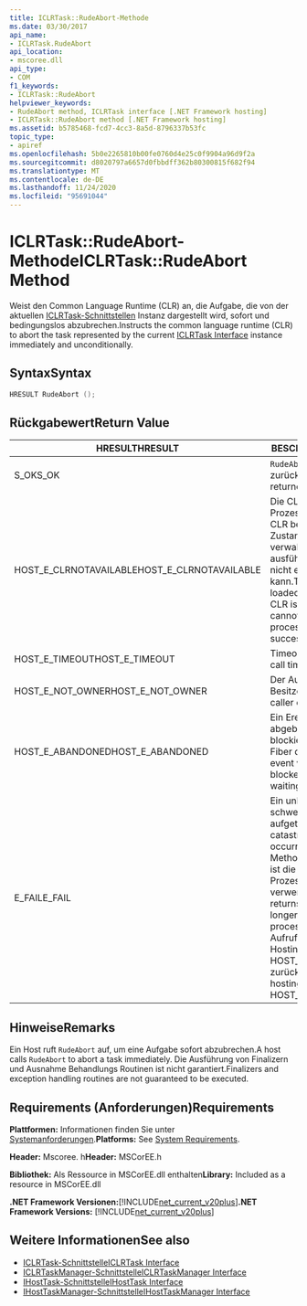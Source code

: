 ```yaml
---
title: ICLRTask::RudeAbort-Methode
ms.date: 03/30/2017
api_name:
- ICLRTask.RudeAbort
api_location:
- mscoree.dll
api_type:
- COM
f1_keywords:
- ICLRTask::RudeAbort
helpviewer_keywords:
- RudeAbort method, ICLRTask interface [.NET Framework hosting]
- ICLRTask::RudeAbort method [.NET Framework hosting]
ms.assetid: b5785468-fcd7-4cc3-8a5d-8796337b53fc
topic_type:
- apiref
ms.openlocfilehash: 5b0e2265810b00fe0760d4e25c0f9904a96d9f2a
ms.sourcegitcommit: d8020797a6657d0fbbdff362b80300815f682f94
ms.translationtype: MT
ms.contentlocale: de-DE
ms.lasthandoff: 11/24/2020
ms.locfileid: "95691044"
---
```

# <a name="iclrtaskrudeabort-method"></a><span data-ttu-id="dc967-102">ICLRTask::RudeAbort-Methode</span><span class="sxs-lookup"><span data-stu-id="dc967-102">ICLRTask::RudeAbort Method</span></span>

<span data-ttu-id="dc967-103">Weist den Common Language Runtime (CLR) an, die Aufgabe, die von der aktuellen [ICLRTask-Schnittstellen](iclrtask-interface.md) Instanz dargestellt wird, sofort und bedingungslos abzubrechen.</span><span class="sxs-lookup"><span data-stu-id="dc967-103">Instructs the common language runtime (CLR) to abort the task represented by the current [ICLRTask Interface](iclrtask-interface.md) instance immediately and unconditionally.</span></span>  
  
## <a name="syntax"></a><span data-ttu-id="dc967-104">Syntax</span><span class="sxs-lookup"><span data-stu-id="dc967-104">Syntax</span></span>  
  
```cpp  
HRESULT RudeAbort ();
```  
  
## <a name="return-value"></a><span data-ttu-id="dc967-105">Rückgabewert</span><span class="sxs-lookup"><span data-stu-id="dc967-105">Return Value</span></span>  
  
|<span data-ttu-id="dc967-106">HRESULT</span><span class="sxs-lookup"><span data-stu-id="dc967-106">HRESULT</span></span>|<span data-ttu-id="dc967-107">BESCHREIBUNG</span><span class="sxs-lookup"><span data-stu-id="dc967-107">Description</span></span>|  
|-------------|-----------------|  
|<span data-ttu-id="dc967-108">S_OK</span><span class="sxs-lookup"><span data-stu-id="dc967-108">S_OK</span></span>|<span data-ttu-id="dc967-109">`RudeAbort` wurde erfolgreich zurückgegeben.</span><span class="sxs-lookup"><span data-stu-id="dc967-109">`RudeAbort` returned successfully.</span></span>|  
|<span data-ttu-id="dc967-110">HOST_E_CLRNOTAVAILABLE</span><span class="sxs-lookup"><span data-stu-id="dc967-110">HOST_E_CLRNOTAVAILABLE</span></span>|<span data-ttu-id="dc967-111">Die CLR wurde nicht in einen Prozess geladen, oder die CLR befindet sich in einem Zustand, in dem Sie verwalteten Code nicht ausführen oder den-Befehl nicht erfolgreich verarbeiten kann.</span><span class="sxs-lookup"><span data-stu-id="dc967-111">The CLR has not been loaded into a process, or the CLR is in a state in which it cannot run managed code or process the call successfully.</span></span>|  
|<span data-ttu-id="dc967-112">HOST_E_TIMEOUT</span><span class="sxs-lookup"><span data-stu-id="dc967-112">HOST_E_TIMEOUT</span></span>|<span data-ttu-id="dc967-113">Timeout des Aufrufes.</span><span class="sxs-lookup"><span data-stu-id="dc967-113">The call timed out.</span></span>|  
|<span data-ttu-id="dc967-114">HOST_E_NOT_OWNER</span><span class="sxs-lookup"><span data-stu-id="dc967-114">HOST_E_NOT_OWNER</span></span>|<span data-ttu-id="dc967-115">Der Aufrufer ist nicht Besitzer der Sperre.</span><span class="sxs-lookup"><span data-stu-id="dc967-115">The caller does not own the lock.</span></span>|  
|<span data-ttu-id="dc967-116">HOST_E_ABANDONED</span><span class="sxs-lookup"><span data-stu-id="dc967-116">HOST_E_ABANDONED</span></span>|<span data-ttu-id="dc967-117">Ein Ereignis wurde abgebrochen, während ein blockierter Thread oder eine Fiber darauf wartete.</span><span class="sxs-lookup"><span data-stu-id="dc967-117">An event was canceled while a blocked thread or fiber was waiting on it.</span></span>|  
|<span data-ttu-id="dc967-118">E_FAIL</span><span class="sxs-lookup"><span data-stu-id="dc967-118">E_FAIL</span></span>|<span data-ttu-id="dc967-119">Ein unbekannter schwerwiegender Fehler ist aufgetreten.</span><span class="sxs-lookup"><span data-stu-id="dc967-119">An unknown catastrophic failure occurred.</span></span> <span data-ttu-id="dc967-120">Wenn eine Methode E_FAIL zurückgibt, ist die CLR innerhalb des Prozesses nicht mehr verwendbar.</span><span class="sxs-lookup"><span data-stu-id="dc967-120">When a method returns E_FAIL, the CLR is no longer usable within the process.</span></span> <span data-ttu-id="dc967-121">Nachfolgende Aufrufe von Hostingmethoden geben HOST_E_CLRNOTAVAILABLE zurück.</span><span class="sxs-lookup"><span data-stu-id="dc967-121">Subsequent calls to hosting methods return HOST_E_CLRNOTAVAILABLE.</span></span>|  
  
## <a name="remarks"></a><span data-ttu-id="dc967-122">Hinweise</span><span class="sxs-lookup"><span data-stu-id="dc967-122">Remarks</span></span>  

 <span data-ttu-id="dc967-123">Ein Host ruft `RudeAbort` auf, um eine Aufgabe sofort abzubrechen.</span><span class="sxs-lookup"><span data-stu-id="dc967-123">A host calls `RudeAbort` to abort a task immediately.</span></span> <span data-ttu-id="dc967-124">Die Ausführung von Finalizern und Ausnahme Behandlungs Routinen ist nicht garantiert.</span><span class="sxs-lookup"><span data-stu-id="dc967-124">Finalizers and exception handling routines are not guaranteed to be executed.</span></span>  
  
## <a name="requirements"></a><span data-ttu-id="dc967-125">Requirements (Anforderungen)</span><span class="sxs-lookup"><span data-stu-id="dc967-125">Requirements</span></span>  

 <span data-ttu-id="dc967-126">**Plattformen:** Informationen finden Sie unter [Systemanforderungen](../../get-started/system-requirements.md).</span><span class="sxs-lookup"><span data-stu-id="dc967-126">**Platforms:** See [System Requirements](../../get-started/system-requirements.md).</span></span>  
  
 <span data-ttu-id="dc967-127">**Header:** Mscoree. h</span><span class="sxs-lookup"><span data-stu-id="dc967-127">**Header:** MSCorEE.h</span></span>  
  
 <span data-ttu-id="dc967-128">**Bibliothek:** Als Ressource in MSCorEE.dll enthalten</span><span class="sxs-lookup"><span data-stu-id="dc967-128">**Library:** Included as a resource in MSCorEE.dll</span></span>  
  
 <span data-ttu-id="dc967-129">**.NET Framework Versionen:**[!INCLUDE[net_current_v20plus](../../../../includes/net-current-v20plus-md.md)]</span><span class="sxs-lookup"><span data-stu-id="dc967-129">**.NET Framework Versions:** [!INCLUDE[net_current_v20plus](../../../../includes/net-current-v20plus-md.md)]</span></span>  
  
## <a name="see-also"></a><span data-ttu-id="dc967-130">Weitere Informationen</span><span class="sxs-lookup"><span data-stu-id="dc967-130">See also</span></span>

- [<span data-ttu-id="dc967-131">ICLRTask-Schnittstelle</span><span class="sxs-lookup"><span data-stu-id="dc967-131">ICLRTask Interface</span></span>](iclrtask-interface.md)
- [<span data-ttu-id="dc967-132">ICLRTaskManager-Schnittstelle</span><span class="sxs-lookup"><span data-stu-id="dc967-132">ICLRTaskManager Interface</span></span>](iclrtaskmanager-interface.md)
- [<span data-ttu-id="dc967-133">IHostTask-Schnittstelle</span><span class="sxs-lookup"><span data-stu-id="dc967-133">IHostTask Interface</span></span>](ihosttask-interface.md)
- [<span data-ttu-id="dc967-134">IHostTaskManager-Schnittstelle</span><span class="sxs-lookup"><span data-stu-id="dc967-134">IHostTaskManager Interface</span></span>](ihosttaskmanager-interface.md)
